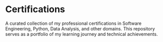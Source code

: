 # Certifications
A curated collection of my professional certifications in Software Engineering, Python, Data Analysis, and other domains. This repository serves as a portfolio of my learning journey and technical achievements.
